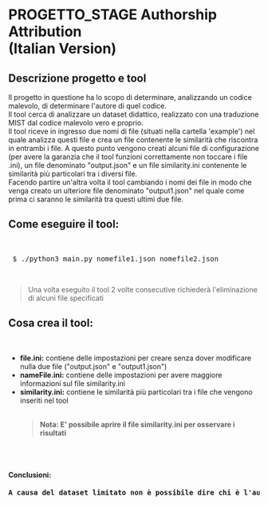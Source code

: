 # PROGETTO_STAGE Authorship Attribution <br>(Italian Version)


<html>
  <head></head>
  <body>
    <h2> Descrizione progetto e tool </h2>
    <p>
    Il progetto in questione ha lo scopo di determinare, analizzando un codice malevolo, di determinare l'autore di quel codice. <br>
    Il tool cerca di analizzare un dataset didattico, realizzato con una traduzione MIST dal codice malevolo vero e proprio. <br>
    Il tool riceve in ingresso due nomi di file (situati nella cartella 'example') nel quale analizza questi file e crea un file contenente le similarità che riscontra in entrambi i file. A questo punto vengono creati alcuni file di configurazione (per avere la garanzia che il tool funzioni correttamente non toccare i file .ini), un file denominato "output.json" e un file similarity.ini contenente le similarità più particolari tra i diversi file. <br>
    Facendo partire un'altra volta il tool cambiando i nomi dei file in modo che venga creato un ulteriore file denominato "output1.json" nel quale come prima ci saranno le similarità tra questi ultimi due file. <br>
    </p>
    <h2> Come eseguire il tool: </h2><br>
    <p>
    <pre> $ ./python3 main.py nomefile1.json nomefile2.json </pre><br>
    </p>
    <p>
      <blockquote>
        Una volta eseguito il tool 2 volte consecutive richiederà l'eliminazione di alcuni file specificati
      </blockquote>
    </p>
    <h2> Cosa crea il tool: </h2> <br>
    <p>
    <ul>
      <li>
      <b>file.ini:</b> contiene delle impostazioni per creare senza dover modificare nulla due file ("output.json" e "output1.json")<br>
      </li>
      <li>
      <b>nameFile.ini:</b> contiene delle impostazioni per avere maggiore informazioni sul file similarity.ini <br>
      </li>
      <li>
      <b>similarity.ini:</b> contiene le similarità più particolari tra i file che vengono inseriti nel tool
      </li>
      <br>
      <blockquote><b>Nota: E' possibile aprire il file similarity.ini per osservare i risultati</b></blockquote>
    </ul>
    </p>
    <br><br>
    <h4> Conclusioni:</h4>
    <pre><b>A causa del dataset limitato non è possibile dire chi è l'autore dei malware analizzati</b></pre> <br>
  </body>
</html>
<br>
